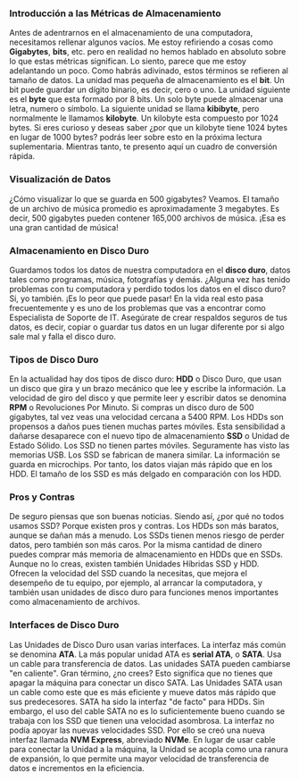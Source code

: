 ### Introducción a las Métricas de Almacenamiento

Antes de adentrarnos en el almacenamiento de una computadora, necesitamos rellenar algunos vacíos. Me estoy refiriendo a cosas como **Gigabytes**, **bits**, etc. pero en realidad no hemos hablado en absoluto sobre lo que estas métricas significan. Lo siento, parece que me estoy adelantando un poco. Como habrás adivinado, estos términos se refieren al tamaño de datos. La unidad mas pequeña de almacenamiento es el **bit**. Un bit puede guardar un dígito binario, es decir, cero o uno. La unidad siguiente es el **byte** que esta formado por 8 bits. Un solo byte puede almacenar una letra, numero o símbolo. La siguiente unidad se llama **kibibyte**, pero normalmente le llamamos **kilobyte**. Un kilobyte esta compuesto por 1024 bytes. Si eres curioso y deseas saber ¿por que un kilobyte tiene 1024 bytes en lugar de 1000 bytes? podrás leer sobre esto en la próxima lectura suplementaria. Mientras tanto, te presento aquí un cuadro de conversión rápida.

### Visualización de Datos

¿Cómo visualizar lo que se guarda en 500 gigabytes? Veamos. El tamaño de un archivo de música promedio es aproximadamente 3 megabytes. Es decir, 500 gigabytes pueden contener 165,000 archivos de música. ¡Esa es una gran cantidad de música!

### Almacenamiento en Disco Duro

Guardamos todos los datos de nuestra computadora en el **disco duro**, datos tales como programas, música, fotografías y demás. ¿Alguna vez has tenido problemas con tu computadora y perdido todos los datos en el disco duro? Si, yo también. ¡Es lo peor que puede pasar! En la vida real esto pasa frecuentemente y es uno de los problemas que vas a encontrar como Especialista de Soporte de IT. Asegúrate de crear respaldos seguros de tus datos, es decir, copiar o guardar tus datos en un lugar diferente por si algo sale mal y falla el disco duro.

### Tipos de Disco Duro

En la actualidad hay dos tipos de disco duro: **HDD** o Disco Duro, que usan un disco que gira y un brazo mecánico que lee y escribe la información. La velocidad de giro del disco y que permite leer y escribir datos se denomina **RPM** o Revoluciones Por Minuto. Si compras un disco duro de 500 gigabytes, tal vez veas una velocidad cercana a 5400 RPM. Los HDDs son propensos a daños pues tienen muchas partes móviles. Esta sensibilidad a dañarse desaparece con el nuevo tipo de almacenamiento **SSD** o Unidad de Estado Sólido. Los SSD no tienen partes móviles. Seguramente has visto las memorias USB. Los SSD se fabrican de manera similar. La información se guarda en microchips. Por tanto, los datos viajan más rápido que en los HDD. El tamaño de los SSD es más delgado en comparación con los HDD.

### Pros y Contras

De seguro piensas que son buenas noticias. Siendo así, ¿por qué no todos usamos SSD? Porque existen pros y contras. Los HDDs son más baratos, aunque se dañan más a menudo. Los SSDs tienen menos riesgo de perder datos, pero también son más caros. Por la misma cantidad de dinero puedes comprar más memoria de almacenamiento en HDDs que en SSDs. Aunque no lo creas, existen también Unidades Híbridas SSD y HDD. Ofrecen la velocidad del SSD cuando la necesitas, que mejora el desempeño de tu equipo, por ejemplo, al arrancar la computadora, y también usan unidades de disco duro para funciones menos importantes como almacenamiento de archivos.

### Interfaces de Disco Duro

Las Unidades de Disco Duro usan varias interfaces. La interfaz más común se denomina **ATA**. La más popular unidad ATA es **serial ATA**, o **SATA**. Usa un cable para transferencia de datos. Las unidades SATA pueden cambiarse "en caliente". Gran término, ¿no crees? Esto significa que no tienes que apagar la máquina para conectar un disco SATA. Las Unidades SATA usan un cable como este que es más eficiente y mueve datos más rápido que sus predecesores. SATA ha sido la interfaz "de facto" para HDDs. Sin embargo, el uso del cable SATA no es lo suficientemente bueno cuando se trabaja con los SSD que tienen una velocidad asombrosa. La interfaz no podía apoyar las nuevas velocidades SSD. Por ello se creó una nueva interfaz llamada **NVM Express**, abreviado **NVMe**. En lugar de usar cable para conectar la Unidad a la máquina, la Unidad se acopla como una ranura de expansión, lo que permite una mayor velocidad de transferencia de datos e incrementos en la eficiencia.
